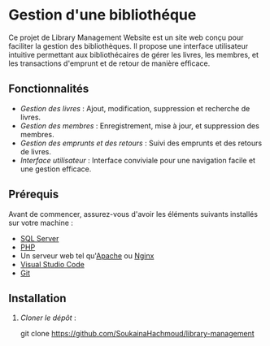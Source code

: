 # Gestion d'une bibliothéque
Ce projet de Library Management Website est un site web conçu pour faciliter la gestion des bibliothèques. Il propose une interface utilisateur intuitive permettant aux bibliothécaires de gérer les livres, les membres, et les transactions d'emprunt et de retour de manière efficace. 
## Fonctionnalités

- *Gestion des livres* : Ajout, modification, suppression et recherche de livres.
- *Gestion des membres* : Enregistrement, mise à jour, et suppression des membres.
- *Gestion des emprunts et des retours* : Suivi des emprunts et des retours de livres.
- *Interface utilisateur* : Interface conviviale pour une navigation facile et une gestion efficace.

## Prérequis

Avant de commencer, assurez-vous d'avoir les éléments suivants installés sur votre machine :

- [SQL Server](https://www.microsoft.com/fr-fr/sql-server/sql-server-downloads)
- [PHP](https://www.php.net/downloads)
- Un serveur web tel qu'[Apache](https://httpd.apache.org/download.cgi) ou [Nginx](https://nginx.org/en/download.html)
- [Visual Studio Code](https://code.visualstudio.com/Download)
- [Git](https://git-scm.com/downloads)

## Installation

1. *Cloner le dépôt* :

   git clone 
https://github.com/SoukainaHachmoud/library-management
